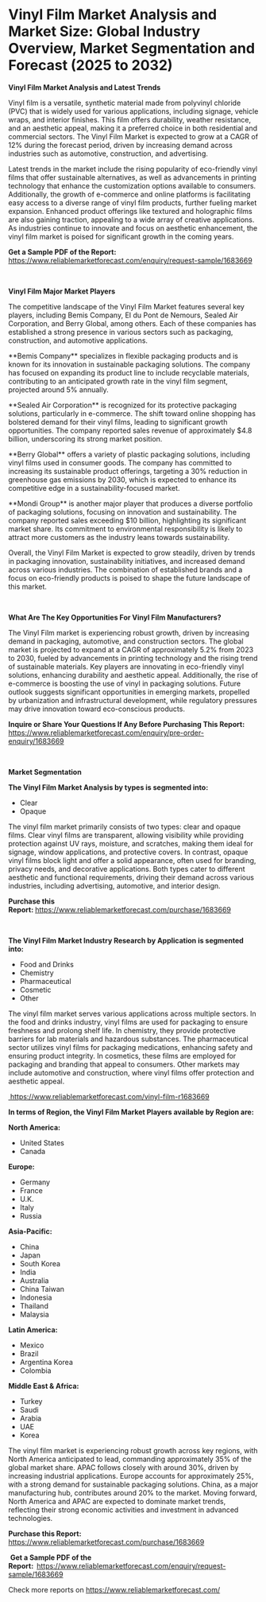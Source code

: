 <p><h1>Vinyl Film Market Analysis and Market Size: Global Industry Overview, Market Segmentation and Forecast (2025 to 2032)</h1></p><p><strong>Vinyl Film Market Analysis and Latest Trends</strong></p>
<p><p>Vinyl film is a versatile, synthetic material made from polyvinyl chloride (PVC) that is widely used for various applications, including signage, vehicle wraps, and interior finishes. This film offers durability, weather resistance, and an aesthetic appeal, making it a preferred choice in both residential and commercial sectors. The Vinyl Film Market is expected to grow at a CAGR of 12% during the forecast period, driven by increasing demand across industries such as automotive, construction, and advertising.</p><p>Latest trends in the market include the rising popularity of eco-friendly vinyl films that offer sustainable alternatives, as well as advancements in printing technology that enhance the customization options available to consumers. Additionally, the growth of e-commerce and online platforms is facilitating easy access to a diverse range of vinyl film products, further fueling market expansion. Enhanced product offerings like textured and holographic films are also gaining traction, appealing to a wide array of creative applications. As industries continue to innovate and focus on aesthetic enhancement, the vinyl film market is poised for significant growth in the coming years.</p></p>
<p><strong>Get a Sample PDF of the Report:&nbsp;</strong> <a href="https://www.reliablemarketforecast.com/enquiry/request-sample/1683669?utm_campaign=2472&utm_medium=2&utm_source=Github&utm_content=ia&utm_term=31032025&utm_id=vinyl-film">https://www.reliablemarketforecast.com/enquiry/request-sample/1683669</a></p>
<p>&nbsp;</p>
<p><strong>Vinyl Film Major Market Players</strong></p>
<p><p>The competitive landscape of the Vinyl Film Market features several key players, including Bemis Company, EI du Pont de Nemours, Sealed Air Corporation, and Berry Global, among others. Each of these companies has established a strong presence in various sectors such as packaging, construction, and automotive applications.</p><p>**Bemis Company** specializes in flexible packaging products and is known for its innovation in sustainable packaging solutions. The company has focused on expanding its product line to include recyclable materials, contributing to an anticipated growth rate in the vinyl film segment, projected around 5% annually.</p><p>**Sealed Air Corporation** is recognized for its protective packaging solutions, particularly in e-commerce. The shift toward online shopping has bolstered demand for their vinyl films, leading to significant growth opportunities. The company reported sales revenue of approximately $4.8 billion, underscoring its strong market position.</p><p>**Berry Global** offers a variety of plastic packaging solutions, including vinyl films used in consumer goods. The company has committed to increasing its sustainable product offerings, targeting a 30% reduction in greenhouse gas emissions by 2030, which is expected to enhance its competitive edge in a sustainability-focused market.</p><p>**Mondi Group** is another major player that produces a diverse portfolio of packaging solutions, focusing on innovation and sustainability. The company reported sales exceeding $10 billion, highlighting its significant market share. Its commitment to environmental responsibility is likely to attract more customers as the industry leans towards sustainability.</p><p>Overall, the Vinyl Film Market is expected to grow steadily, driven by trends in packaging innovation, sustainability initiatives, and increased demand across various industries. The combination of established brands and a focus on eco-friendly products is poised to shape the future landscape of this market.</p></p>
<p>&nbsp;</p>
<p><strong>What Are The Key Opportunities For Vinyl Film Manufacturers?</strong></p>
<p><p>The Vinyl Film market is experiencing robust growth, driven by increasing demand in packaging, automotive, and construction sectors. The global market is projected to expand at a CAGR of approximately 5.2% from 2023 to 2030, fueled by advancements in printing technology and the rising trend of sustainable materials. Key players are innovating in eco-friendly vinyl solutions, enhancing durability and aesthetic appeal. Additionally, the rise of e-commerce is boosting the use of vinyl in packaging solutions. Future outlook suggests significant opportunities in emerging markets, propelled by urbanization and infrastructural development, while regulatory pressures may drive innovation toward eco-conscious products.</p></p>
<p><strong>Inquire or Share Your Questions If Any Before Purchasing This Report:</strong> <a href="https://www.reliablemarketforecast.com/enquiry/pre-order-enquiry/1683669?utm_campaign=2472&utm_medium=2&utm_source=Github&utm_content=ia&utm_term=31032025&utm_id=vinyl-film">https://www.reliablemarketforecast.com/enquiry/pre-order-enquiry/1683669</a></p>
<p>&nbsp;</p>
<p><strong>Market Segmentation</strong></p>
<p><strong>The Vinyl Film Market Analysis by types is segmented into:</strong></p>
<p><ul><li>Clear</li><li>Opaque</li></ul></p>
<p><p>The vinyl film market primarily consists of two types: clear and opaque films. Clear vinyl films are transparent, allowing visibility while providing protection against UV rays, moisture, and scratches, making them ideal for signage, window applications, and protective covers. In contrast, opaque vinyl films block light and offer a solid appearance, often used for branding, privacy needs, and decorative applications. Both types cater to different aesthetic and functional requirements, driving their demand across various industries, including advertising, automotive, and interior design.</p></p>
<p><strong>Purchase this Report:&nbsp;</strong><a href="https://www.reliablemarketforecast.com/purchase/1683669?utm_campaign=2472&utm_medium=2&utm_source=Github&utm_content=ia&utm_term=31032025&utm_id=vinyl-film">https://www.reliablemarketforecast.com/purchase/1683669</a></p>
<p>&nbsp;</p>
<p><strong>The Vinyl Film Market Industry Research by Application is segmented into:</strong></p>
<p><ul><li>Food and Drinks</li><li>Chemistry</li><li>Pharmaceutical</li><li>Cosmetic</li><li>Other</li></ul></p>
<p><p>The vinyl film market serves various applications across multiple sectors. In the food and drinks industry, vinyl films are used for packaging to ensure freshness and prolong shelf life. In chemistry, they provide protective barriers for lab materials and hazardous substances. The pharmaceutical sector utilizes vinyl films for packaging medications, enhancing safety and ensuring product integrity. In cosmetics, these films are employed for packaging and branding that appeal to consumers. Other markets may include automotive and construction, where vinyl films offer protection and aesthetic appeal.</p></p>
<p><a href="https://www.reliablemarketforecast.com/vinyl-film-r1683669?utm_campaign=2472&utm_medium=2&utm_source=Github&utm_content=ia&utm_term=31032025&utm_id=vinyl-film">&nbsp;https://www.reliablemarketforecast.com/vinyl-film-r1683669</a></p>
<p><strong>In terms of Region, the Vinyl Film Market Players available by Region are:</strong></p>
<p>
    <p> <strong> North America: </strong>
        <ul>
            <li>United States</li>
            <li>Canada</li>
        </ul>
        </p> 
    <p> <strong> Europe: </strong>
        <ul>
            <li>Germany</li>
            <li>France</li>
            <li>U.K.</li>
            <li>Italy</li>
            <li>Russia</li>
        </ul>
        </p> 
    <p> <strong> Asia-Pacific: </strong>
        <ul>
            <li>China</li>
            <li>Japan</li>
            <li>South Korea</li>
            <li>India</li>
            <li>Australia</li>
            <li>China Taiwan</li>
            <li>Indonesia</li>
            <li>Thailand</li>
            <li>Malaysia</li>
        </ul>
        </p> 
    <p> <strong> Latin America: </strong>
        <ul>
            <li>Mexico</li>
            <li>Brazil</li>
            <li>Argentina Korea</li>
            <li>Colombia</li>
        </ul>
        </p> 
    <p> <strong> Middle East & Africa: </strong>
        <ul>
            <li>Turkey</li>
            <li>Saudi</li>
            <li>Arabia</li>
            <li>UAE</li>
            <li>Korea</li>
        </ul>
    </p>
    </p>
<p><p>The vinyl film market is experiencing robust growth across key regions, with North America anticipated to lead, commanding approximately 35% of the global market share. APAC follows closely with around 30%, driven by increasing industrial applications. Europe accounts for approximately 25%, with a strong demand for sustainable packaging solutions. China, as a major manufacturing hub, contributes around 20% to the market. Moving forward, North America and APAC are expected to dominate market trends, reflecting their strong economic activities and investment in advanced technologies.</p></p>
<p><strong>Purchase this Report: </strong><a href="https://www.reliablemarketforecast.com/purchase/1683669?utm_campaign=2472&utm_medium=2&utm_source=Github&utm_content=ia&utm_term=31032025&utm_id=vinyl-film">https://www.reliablemarketforecast.com/purchase/1683669</a></p>
<p>&nbsp;<strong>Get a Sample PDF of the Report:&nbsp;&nbsp;</strong><a href="https://www.reliablemarketforecast.com/enquiry/request-sample/1683669?utm_campaign=2472&utm_medium=2&utm_source=Github&utm_content=ia&utm_term=31032025&utm_id=vinyl-film">https://www.reliablemarketforecast.com/enquiry/request-sample/1683669</a></p>
<p><strong></strong></p>
<p>Check more reports on <a href="https://www.reliablemarketforecast.com/?utm_campaign=2472&utm_medium=2&utm_source=Github&utm_content=ia&utm_term=31032025&utm_id=vinyl-film">https://www.reliablemarketforecast.com/</a></p>